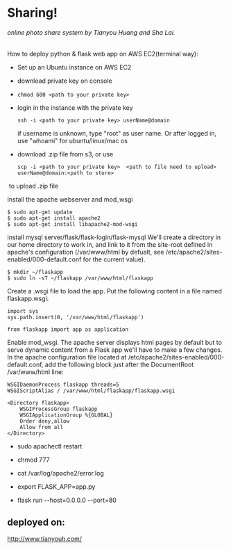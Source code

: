 # Sharing! 

###### online photo share system by Tianyou Huang and Sha Lai.

How to deploy python & flask web app on AWS EC2(terminal way):
- Set up an Ubuntu instance on AWS EC2
- download private key on console

- ``` chmod 600 <path to your private key> ``` 

- login in the instance with the private key
  ```
  ssh -i <path to your private key> userName@domain
  ```
  if username is unknown, type "root" as user name. Or after logged in, use "whoami" for ubuntu/linux/mac os
- download .zip file from s3, or use
  ```
  scp -i <path to your private key>  <path to file need to upload> userName@domain:<path to store>
  ```
  to upload .zip file
  
Install the apache webserver and mod_wsgi
```
$ sudo apt-get update
$ sudo apt-get install apache2
$ sudo apt-get install libapache2-mod-wsgi
```

install mysql server/flask/flask-login/flask-mysql
We'll create a directory in our home directory to work in, and link to it from the site-root defined in apache's configuration (/var/www/html by defualt, see /etc/apache2/sites-enabled/000-default.conf for the current value).
```
$ mkdir ~/flaskapp
$ sudo ln -sT ~/flaskapp /var/www/html/flaskapp
```
Create a .wsgi file to load the app.
Put the following content in a file named flaskapp.wsgi:
```
import sys
sys.path.insert(0, '/var/www/html/flaskapp')

from flaskapp import app as application
```
Enable mod_wsgi.
The apache server displays html pages by default but to serve dynamic content from a Flask app we'll have to make a few changes. In the apache configuration file located at /etc/apache2/sites-enabled/000-default.conf, add the following block just after the DocumentRoot /var/www/html line:
```
WSGIDaemonProcess flaskapp threads=5
WSGIScriptAlias / /var/www/html/flaskapp/flaskapp.wsgi

<Directory flaskapp>
    WSGIProcessGroup flaskapp
    WSGIApplicationGroup %{GLOBAL}
    Order deny,allow
    Allow from all
</Directory>
  ```
- sudo apachectl restart

- chmod 777 <absolute path to folder need to be public>
  
- cat /var/log/apache2/error.log

- export FLASK_APP=app.py
- flask run --host=0.0.0.0 --port=80



## deployed on:
http://www.tianyouh.com/


